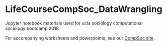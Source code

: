 # LifeCourseCompSoc_DataWrangling
Jupyter notebook materials used for ucla sociology computational sociology bootcamp 2018

For accompanying worksheets and powerpoints, see our [CompSoc site](https://sites.google.com/g.ucla.edu/compsoc/compsoc-tutorials/lifecourse-of-a-compsoc-project). 

